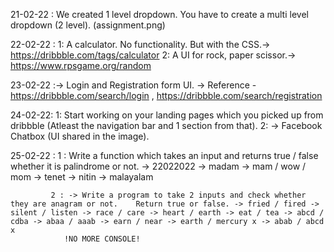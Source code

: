 21-02-22 : We created 1 level dropdown. You have to create a multi level dropdown (2 level). (assignment.png)



22-02-22 :  1: A calculator. No functionality. But with the CSS.-> https://dribbble.com/tags/calculator
            2: A UI for rock, paper scissor.-> https://www.rpsgame.org/random
            
            
            
 23-02-22 :-> Login and Registration form UI.
           -> Reference - https://dribbble.com/search/login , https://dribbble.com/search/registration
           
           
           
 24-02-22: 1: Start working on your landing pages which you picked up from dribbble (Atleast the navigation bar and 1 section from that).
           2: -> Facebook Chatbox (UI shared in the image).        
           
           
           
           
           
 25-02-22 :  1 : Write a function which takes an input and returns true / false whether it is palindrome or not.
             -> 22022022 -> madam -> mam / wow / mom -> tenet -> nitin -> malayalam
             
             2 : -> Write a program to take 2 inputs and check whether they are anagram or not.    Return true or false. -> fried / fired -> silent / listen -> race / care -> heart / earth -> eat / tea -> abcd / cdba -> abaa / aaab -> earn / near -> earth / mercury x -> abab / abcd x
                !NO MORE CONSOLE!
